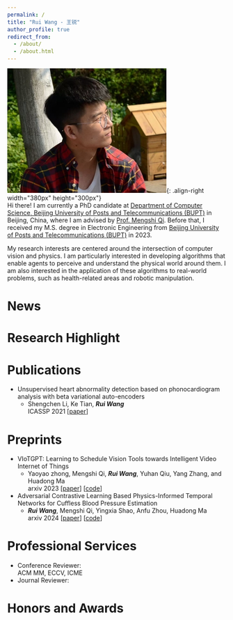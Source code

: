 ```yaml
---
permalink: /
title: "Rui Wang - 王锐"
author_profile: true
redirect_from: 
  - /about/
  - /about.html
---
```

![My personal photo](/images/portfolio.jpg){: .align-right width="380px" height="300px"}    
Hi there! I am currently a PhD candidate at [Department of Computer Science, Beijing University of Posts and Telecommunications (BUPT)](https://scs.bupt.edu.cn/) in Beijing, China, where I am advised by [Prof. Mengshi Qi](https://teacher.bupt.edu.cn/qimengshi/zh_CN/index.htm). Before that, I received my M.S. degree in Electronic Engineering from [Beijing University of Posts and Telecommunications (BUPT)](https://www.bupt.edu.cn/) in 2023.

My research interests are centered around the intersection of computer vision and physics. I am particularly interested in developing algorithms that enable agents to perceive and understand the physical world around them. I am also interested in the application of these algorithms to real-world problems, such as health-related areas and robotic manipulation.


News
======

Research Highlight
======


Publications
======
* Unsupervised heart abnormality detection based on phonocardiogram analysis with beta variational auto-encoders  
  * Shengchen Li, Ke Tian, ***Rui Wang***  
  ICASSP 2021 \[[paper](https://ieeexplore.ieee.org/abstract/document/9414165)\]

Preprints
======
*   VIoTGPT: Learning to Schedule Vision Tools towards Intelligent Video Internet of Things  
    * Yaoyao zhong, Mengshi Qi, ***Rui Wang***, Yuhan Qiu, Yang Zhang, and Huadong Ma  
        arxiv 2023 \[[paper](https://arxiv.org/pdf/2312.00401)\] \[[code]()\]
* Adversarial Contrastive Learning Based Physics-Informed Temporal Networks for Cuffless Blood Pressure Estimation  
  * ***Rui Wang***, Mengshi Qi, Yingxia Shao, Anfu Zhou, Huadong Ma  
    arxiv 2024 \[[paper](https://arxiv.org/pdf/2408.08488)\] \[[code]()\]

Professional Services
======
* Conference Reviewer:  
    ACM MM, ECCV, ICME  
* Journal Reviewer:  

Honors and Awards
======
